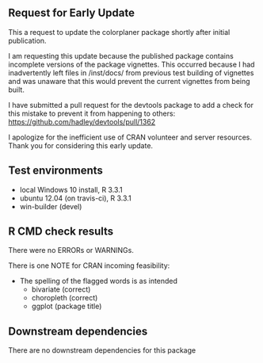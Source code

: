 ## Request for Early Update
This a request to update the colorplaner package shortly after initial
publication. 

I am requesting this update because the published package contains
incomplete versions of the package vignettes. This occurred because I had 
inadvertently left files in /inst/docs/ from previous test building of vignettes
and was unaware that this would prevent the current vignettes from being 
built. 

I have submitted a pull request for the devtools package to 
add a check for this mistake to prevent it from happening to others: 
https://github.com/hadley/devtools/pull/1362

I apologize for the inefficient use of CRAN volunteer and server resources. 
Thank you for considering this early update. 

## Test environments
* local Windows 10 install, R 3.3.1
* ubuntu 12.04 (on travis-ci), R 3.3.1
* win-builder (devel)

## R CMD check results
There were no ERRORs or WARNINGs. 

There is one NOTE for CRAN incoming feasibility:
* The spelling of the flagged words is as intended
    * bivariate (correct)
    * choropleth (correct)
    * ggplot (package title)

## Downstream dependencies
There are no downstream dependencies for this package
